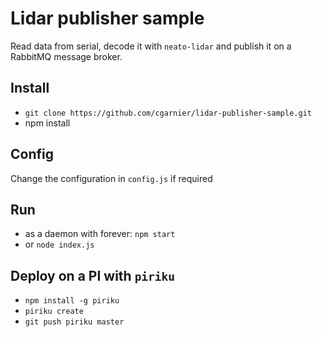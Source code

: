 # Lidar publisher sample

Read data from serial, decode it with `neato-lidar` and publish it on a RabbitMQ message broker.

## Install

  * `git clone https://github.com/cgarnier/lidar-publisher-sample.git`
  * npm install
  
## Config

Change the configuration in `config.js` if required

## Run 

  * as a daemon with forever: `npm start`
  * or `node index.js`
  
## Deploy on a PI with `piriku`

  * `npm install -g piriku`
  * `piriku create`
  * `git push piriku master`